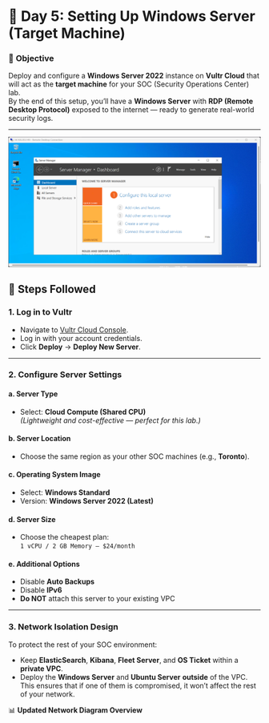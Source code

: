 # 🧠 **Day 5: Setting Up Windows Server (Target Machine)**

### 🎯 **Objective**

Deploy and configure a **Windows Server 2022** instance on **Vultr Cloud** that will act as the **target machine** for your SOC (Security Operations Center) lab.  
By the end of this setup, you’ll have a **Windows Server** with **RDP (Remote Desktop Protocol)** exposed to the internet — ready to generate real-world security logs.

---
![Kibana Screenshot](../images/window-server.png)

## 🧩 **Steps Followed**

### **1. Log in to Vultr**
- Navigate to [Vultr Cloud Console](https://www.vultr.com/).
- Log in with your account credentials.
- Click **Deploy** → **Deploy New Server**.

---

### **2. Configure Server Settings**

#### **a. Server Type**
- Select: **Cloud Compute (Shared CPU)**  
  *(Lightweight and cost-effective — perfect for this lab.)*

#### **b. Server Location**
- Choose the same region as your other SOC machines (e.g., **Toronto**).

#### **c. Operating System Image**
- Select: **Windows Standard**
- Version: **Windows Server 2022 (Latest)**

#### **d. Server Size**
- Choose the cheapest plan:  
  `1 vCPU / 2 GB Memory — $24/month`

#### **e. Additional Options**
- Disable **Auto Backups**
- Disable **IPv6**
- **Do NOT** attach this server to your existing VPC

---

### **3. Network Isolation Design**

To protect the rest of your SOC environment:
- Keep **ElasticSearch**, **Kibana**, **Fleet Server**, and **OS Ticket** within a **private VPC**.
- Deploy the **Windows Server** and **Ubuntu Server** **outside** of the VPC.  
  This ensures that if one of them is compromised, it won’t affect the rest of your network.

📊 **Updated Network Diagram Overview**
